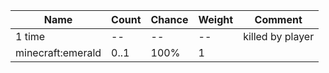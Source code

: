 | Name              | Count | Chance | Weight | Comment          |
| ----------------- | ----- | ------ | ------ | ---------------- |
| 1 time            |    -- |     -- |     -- | killed by player |
| minecraft:emerald |  0..1 |   100% |      1 |                  |